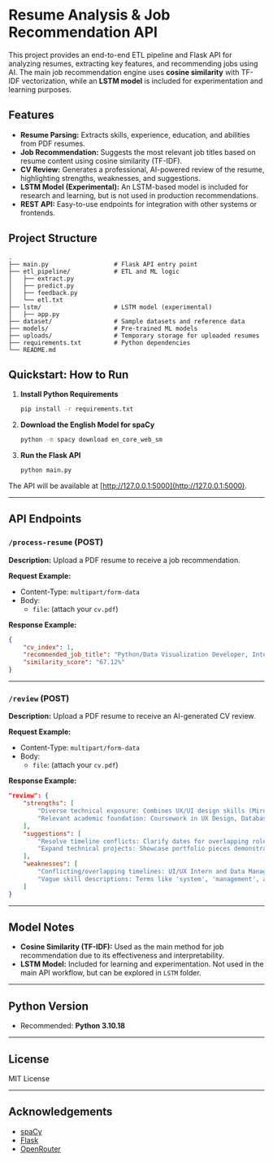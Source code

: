 # Resume Analysis & Job Recommendation API

This project provides an end-to-end ETL pipeline and Flask API for analyzing resumes, extracting key features, and recommending jobs using AI. The main job recommendation engine uses **cosine similarity** with TF-IDF vectorization, while an **LSTM model** is included for experimentation and learning purposes.

## Features

- **Resume Parsing:** Extracts skills, experience, education, and abilities from PDF resumes.
- **Job Recommendation:** Suggests the most relevant job titles based on resume content using cosine similarity (TF-IDF).
- **CV Review:** Generates a professional, AI-powered review of the resume, highlighting strengths, weaknesses, and suggestions.
- **LSTM Model (Experimental):** An LSTM-based model is included for research and learning, but is not used in production recommendations.
- **REST API:** Easy-to-use endpoints for integration with other systems or frontends.

## Project Structure

```
.
├── main.py                  # Flask API entry point
├── etl_pipeline/            # ETL and ML logic
│   ├── extract.py
│   ├── predict.py
│   ├── feedback.py
│   └── etl.txt
├── lstm/                    # LSTM model (experimental)
│   ├── app.py
├── dataset/                 # Sample datasets and reference data
├── models/                  # Pre-trained ML models
├── uploads/                 # Temporary storage for uploaded resumes
├── requirements.txt         # Python dependencies
└── README.md
```

## Quickstart: How to Run

1. **Install Python Requirements**
    ```sh
    pip install -r requirements.txt
    ```

2. **Download the English Model for spaCy**
    ```sh
    python -m spacy download en_core_web_sm
    ```

3. **Run the Flask API**
    ```sh
    python main.py
    ```

The API will be available at [http://127.0.0.1:5000](http://127.0.0.1:5000).

---

## API Endpoints

### `/process-resume` (POST)

**Description:** Upload a PDF resume to receive a job recommendation.

**Request Example:**

- Content-Type: `multipart/form-data`
- Body:  
  - `file`: (attach your `cv.pdf`)

**Response Example:**

```json
{
    "cv_index": 1,
    "recommended_job_title": "Python/Data Visualization Developer, Internship",
    "similarity_score": "67.12%"
}
```

---

### `/review` (POST)

**Description:** Upload a PDF resume to receive an AI-generated CV review.

**Request Example:**

- Content-Type: `multipart/form-data`
- Body:  
  - `file`: (attach your `cv.pdf`)

**Response Example:**

```json
"review": {
    "strengths": [
        "Diverse technical exposure: Combines UX/UI design skills (Miro, Adobe, Photoshop) with backend development knowledge (Laravel, Database Systems)",
        "Relevant academic foundation: Coursework in UX Design, Database Systems, Programming, and Data Analytics aligns with technical roles"
    ],
    "suggestions": [
        "Resolve timeline conflicts: Clarify dates for overlapping roles (e.g., part-time vs. full-time) and remove duplicate entries",
        "Expand technical projects: Showcase portfolio pieces demonstrating Laravel/database implementations and UX solutions"
    ],
    "weaknesses": [
        "Conflicting/overlapping timelines: UI/UX Intern and Data Management Intern both listed for Feb-May 2025 creates chronological ambiguity",
        "Vague skill descriptions: Terms like 'system', 'management', and 'framework' lack context and specificity"
    ]
}
```

---

## Model Notes

- **Cosine Similarity (TF-IDF):** Used as the main method for job recommendation due to its effectiveness and interpretability.
- **LSTM Model:** Included for learning and experimentation. Not used in the main API workflow, but can be explored in `LSTM` folder.

---

## Python Version

- Recommended: **Python 3.10.18**

---

## License

MIT License

---

## Acknowledgements

- [spaCy](https://spacy.io/)
- [Flask](https://flask.palletsprojects.com/)
- [OpenRouter](https://openrouter.ai/)
